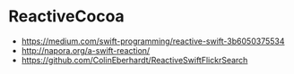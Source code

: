 # ReactiveCocoa

* https://medium.com/swift-programming/reactive-swift-3b6050375534
* http://napora.org/a-swift-reaction/
* https://github.com/ColinEberhardt/ReactiveSwiftFlickrSearch

